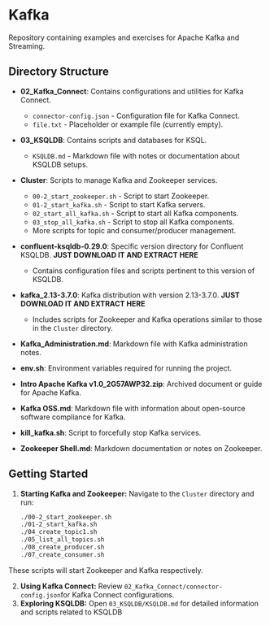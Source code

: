 # Kafka
Repository containing examples and exercises for Apache Kafka and Streaming.

## Directory Structure

- **02_Kafka_Connect**: Contains configurations and utilities for Kafka Connect.
    - `connector-config.json` - Configuration file for Kafka Connect.
    - `file.txt` - Placeholder or example file (currently empty).

- **03_KSQLDB**: Contains scripts and databases for KSQL.
    - `KSQLDB.md` - Markdown file with notes or documentation about KSQLDB setups.

- **Cluster**: Scripts to manage Kafka and Zookeeper services.
    - `00-2_start_zookeeper.sh` - Script to start Zookeeper.
    - `01-2_start_kafka.sh` - Script to start Kafka servers.
    - `02_start_all_kafka.sh` - Script to start all Kafka components.
    - `03_stop_all_kafka.sh` - Script to stop all Kafka components.
    - More scripts for topic and consumer/producer management.

- **confluent-ksqldb-0.29.0**: Specific version directory for Confluent KSQLDB. **JUST DOWNLOAD IT AND EXTRACT HERE**
    - Contains configuration files and scripts pertinent to this version of KSQLDB.

- **kafka_2.13-3.7.0**: Kafka distribution with version 2.13-3.7.0. **JUST DOWNLOAD IT AND EXTRACT HERE**
    - Includes scripts for Zookeeper and Kafka operations similar to those in the `Cluster` directory.

- **Kafka_Administration.md**: Markdown file with Kafka administration notes.

- **env.sh**: Environment variables required for running the project.

- **Intro Apache Kafka v1.0_2G57AWP32.zip**: Archived document or guide for Apache Kafka.

- **Kafka OSS.md**: Markdown file with information about open-source software compliance for Kafka.

- **kill_kafka.sh**: Script to forcefully stop Kafka services.

- **Zookeeper Shell.md**: Markdown documentation or notes on Zookeeper.

## Getting Started

1. **Starting Kafka and Zookeeper:**
   Navigate to the `Cluster` directory and run:
   ```bash
   ./00-2_start_zookeeper.sh
   ./01-2_start_kafka.sh
   ./04_create_topic1.sh
   ./05_list_all_topics.sh
   ./08_create_producer.sh
   ./07_create_consumer.sh
These scripts will start Zookeeper and Kafka respectively.

2. **Using Kafka Connect:**
   Review ```02_Kafka_Connect/connector-config.json```for Kafka Connect configurations.
3. **Exploring KSQLDB:**
   Open ```03_KSQLDB/KSQLDB.md``` for detailed information and scripts related to KSQLDB